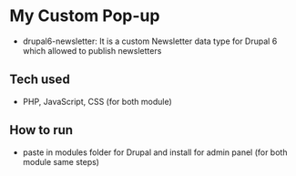 # My Custom Pop-up

- drupal6-newsletter: It is a custom Newsletter data type for Drupal 6 which allowed to  publish newsletters

## Tech used 

- PHP, JavaScript, CSS (for both module)

## How to run
 
- paste in modules folder for Drupal and install for admin panel (for both module same steps)
